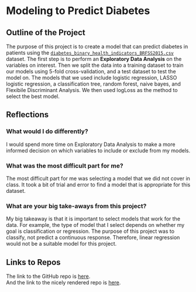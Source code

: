 # Modeling to Predict Diabetes

## Outline of the Project
The purpose of this project is to create a model that can predict diabetes in patients using the 
[`diabetes_binary_health_indicators_BRFSS2015.csv`](https://www.kaggle.com/datasets/alexteboul/diabetes-health-indicators-dataset/)
dataset. The first step is to perform an **Exploratory Data Analysis** on the variables on interest. Then we split the data into a
training dataset to train our models using 5-fold cross-validation, and a test dataset to test the model on. The models that we used include logistic regression, 
LASSO logistic regression, a classification tree, random forest, naive bayes, and Flexibile Discriminant Analysis. We then used logLoss as the method to select the best model.

## Reflections

### What would I do differently?

I would spend more time on Exploratory Data Analysis to make a more informed decision on which variables to include or exclude from my models. 

### What was the most difficult part for me?

The most difficult part for me was selecting a model that we did not cover in class. It took a bit of trial and error to find a model that is appropriate for this dataset.

### What are your big take-aways from this project?

My big takeaway is that it is important to select models that work for the data. For example, the type of model that I select depends on whether my goal is 
classification or regression. The purpose of this project was to classify, not predict a continuous response. Therefore, linear regression would not be a 
suitable model for this project.

## Links to Repos
The link to the GitHub repo is [here](https://github.com/halljc76/ST558_Project_3).  
And the link to the nicely rendered repo is [here](https://halljc76.github.io/ST558_Project_3/).
